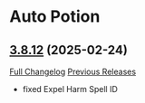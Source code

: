 # Auto Potion

## [3.8.12](https://github.com/ollidiemaus/AutoPotion/tree/3.8.12) (2025-02-24)
[Full Changelog](https://github.com/ollidiemaus/AutoPotion/compare/3.8.11...3.8.12) [Previous Releases](https://github.com/ollidiemaus/AutoPotion/releases)

- fixed Expel Harm Spell ID  
